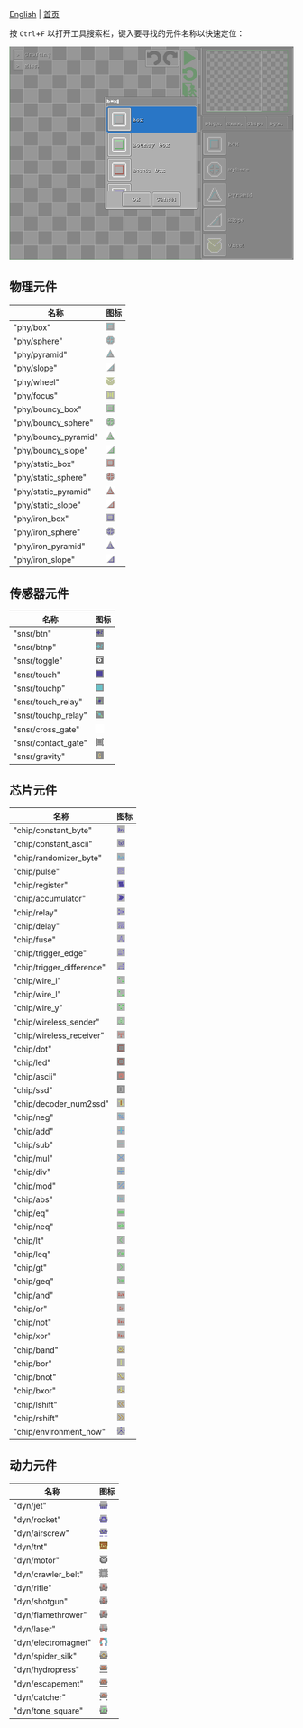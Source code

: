 [English](https://paladin-t.github.io/crft/docs/elements) |
[首页](https://paladin-t.github.io/crft/README_cn)

按 `Ctrl`+`F` 以打开工具搜索栏，键入要寻找的元件名称以快速定位：


![](imgs/searching.png)

## 物理元件

| 名称 | 图标 |
|---|---|
| "phy/box" | ![](imgs/element/phy_box.png) |
| "phy/sphere" | ![](imgs/element/phy_sphere.png) |
| "phy/pyramid" | ![](imgs/element/phy_pyramid.png) |
| "phy/slope" | ![](imgs/element/phy_slope.png) |
| "phy/wheel" | ![](imgs/element/phy_wheel.png) |
| "phy/focus" | ![](imgs/element/phy_focus.png) |
| "phy/bouncy_box" | ![](imgs/element/phy_bouncy_box.png) |
| "phy/bouncy_sphere" | ![](imgs/element/phy_bouncy_sphere.png) |
| "phy/bouncy_pyramid" | ![](imgs/element/phy_bouncy_pyramid.png) |
| "phy/bouncy_slope" | ![](imgs/element/phy_bouncy_slope.png) |
| "phy/static_box" | ![](imgs/element/phy_static_box.png) |
| "phy/static_sphere" | ![](imgs/element/phy_static_sphere.png) |
| "phy/static_pyramid" | ![](imgs/element/phy_static_pyramid.png) |
| "phy/static_slope" | ![](imgs/element/phy_static_slope.png) |
| "phy/iron_box" | ![](imgs/element/phy_iron_box.png) |
| "phy/iron_sphere" | ![](imgs/element/phy_iron_sphere.png) |
| "phy/iron_pyramid" | ![](imgs/element/phy_iron_pyramid.png) |
| "phy/iron_slope" | ![](imgs/element/phy_iron_slope.png) |

## 传感器元件

| 名称 | 图标 |
|---|---|
| "snsr/btn" | ![](imgs/element/sensor_btn.png) |
| "snsr/btnp" | ![](imgs/element/sensor_btnp.png) |
| "snsr/toggle" | ![](imgs/element/sensor_toggle.png) |
| "snsr/touch" | ![](imgs/element/sensor_touch.png) |
| "snsr/touchp" | ![](imgs/element/sensor_touchp.png) |
| "snsr/touch_relay" | ![](imgs/element/sensor_touch_relay.png) |
| "snsr/touchp_relay" | ![](imgs/element/sensor_touchp_relay.png) |
| "snsr/cross_gate" | ![](imgs/element/sensor_cross_gate.png) |
| "snsr/contact_gate" | ![](imgs/element/sensor_contact_gate.png) |
| "snsr/gravity" | ![](imgs/element/sensor_gravity.png) |

## 芯片元件

| 名称 | 图标 |
|---|---|
| "chip/constant_byte" | ![](imgs/element/chip_byte_blue.png) |
| "chip/constant_ascii" | ![](imgs/element/chip_ascii_blue.png) |
| "chip/randomizer_byte" | ![](imgs/element/chip_randomizer_byte.png) |
| "chip/pulse" | ![](imgs/element/chip_pulse.png) |
| "chip/register" | ![](imgs/element/chip_register.png) |
| "chip/accumulator" | ![](imgs/element/chip_accumulator.png) |
| "chip/relay" | ![](imgs/element/chip_relay.png) |
| "chip/delay" | ![](imgs/element/chip_delay.png) |
| "chip/fuse" | ![](imgs/element/chip_fuse.png) |
| "chip/trigger_edge" | ![](imgs/element/chip_trigger_edge.png) |
| "chip/trigger_difference" | ![](imgs/element/chip_trigger_difference.png) |
| "chip/wire_i" | ![](imgs/element/chip_wire_i.png) |
| "chip/wire_l" | ![](imgs/element/chip_wire_l.png) |
| "chip/wire_y" | ![](imgs/element/chip_wire_y.png) |
| "chip/wireless_sender" | ![](imgs/element/chip_wireless_sender.png) |
| "chip/wireless_receiver" | ![](imgs/element/chip_wireless_receiver.png) |
| "chip/dot" | ![](imgs/element/chip_dot.png) |
| "chip/led" | ![](imgs/element/chip_led.png) |
| "chip/ascii" | ![](imgs/element/chip_ascii_red_contrast.png) |
| "chip/ssd" | ![](imgs/element/chip_ssd.png) |
| "chip/decoder_num2ssd" | ![](imgs/element/chip_decoder_num2ssd.png) |
| "chip/neg" | ![](imgs/element/chip_neg.png) |
| "chip/add" | ![](imgs/element/chip_add.png) |
| "chip/sub" | ![](imgs/element/chip_sub.png) |
| "chip/mul" | ![](imgs/element/chip_mul.png) |
| "chip/div" | ![](imgs/element/chip_div.png) |
| "chip/mod" | ![](imgs/element/chip_mod.png) |
| "chip/abs" | ![](imgs/element/chip_abs.png) |
| "chip/eq" | ![](imgs/element/chip_eq.png) |
| "chip/neq" | ![](imgs/element/chip_neq.png) |
| "chip/lt" | ![](imgs/element/chip_lt.png) |
| "chip/leq" | ![](imgs/element/chip_leq.png) |
| "chip/gt" | ![](imgs/element/chip_gt.png) |
| "chip/geq" | ![](imgs/element/chip_geq.png) |
| "chip/and" | ![](imgs/element/chip_and.png) |
| "chip/or" | ![](imgs/element/chip_or.png) |
| "chip/not" | ![](imgs/element/chip_not.png) |
| "chip/xor" | ![](imgs/element/chip_xor.png) |
| "chip/band" | ![](imgs/element/chip_band.png) |
| "chip/bor" | ![](imgs/element/chip_bor.png) |
| "chip/bnot" | ![](imgs/element/chip_bnot.png) |
| "chip/bxor" | ![](imgs/element/chip_bxor.png) |
| "chip/lshift" | ![](imgs/element/chip_lshift.png) |
| "chip/rshift" | ![](imgs/element/chip_rshift.png) |
| "chip/environment_now" | ![](imgs/element/chip_now.png) |

## 动力元件

| 名称 | 图标 |
|---|---|
| "dyn/jet" | ![](imgs/element/dyn_jet.png) |
| "dyn/rocket" | ![](imgs/element/dyn_rocket.png) |
| "dyn/airscrew" | ![](imgs/element/dyn_airscrew.png) |
| "dyn/tnt" | ![](imgs/element/dyn_tnt.png) |
| "dyn/motor" | ![](imgs/element/dyn_motor.png) |
| "dyn/crawler_belt" | ![](imgs/element/dyn_crawler_belt.png) |
| "dyn/rifle" | ![](imgs/element/dyn_rifle.png) |
| "dyn/shotgun" | ![](imgs/element/dyn_shotgun.png) |
| "dyn/flamethrower" | ![](imgs/element/dyn_flamethrower.png) |
| "dyn/laser" | ![](imgs/element/dyn_laser.png) |
| "dyn/electromagnet" | ![](imgs/element/dyn_electromagnet.png) |
| "dyn/spider_silk" | ![](imgs/element/dyn_spider_silk.png) |
| "dyn/hydropress" | ![](imgs/element/dyn_hydropress.png) |
| "dyn/escapement" | ![](imgs/element/dyn_escapement.png) |
| "dyn/catcher" | ![](imgs/element/dyn_catcher.png) |
| "dyn/tone_square" | ![](imgs/element/dyn_tone_green.png) |
